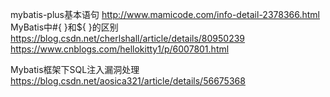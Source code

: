 mybatis-plus基本语句
						http://www.mamicode.com/info-detail-2378366.html
MyBatis中#{ }和${ }的区别
						https://blog.csdn.net/cherlshall/article/details/80950239
						https://www.cnblogs.com/hellokitty1/p/6007801.html

Mybatis框架下SQL注入漏洞处理
						https://blog.csdn.net/aosica321/article/details/56675368
